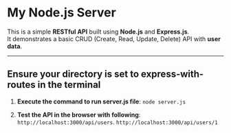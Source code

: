 # My Node.js Server

This is a simple **RESTful API** built using **Node.js** and **Express.js**.  
It demonstrates a basic CRUD (Create, Read, Update, Delete) API with **user data**.

---

## Ensure your directory is set to express-with-routes in the terminal

1. **Execute the command to run server.js file**:
```node server.js```

2. **Test the API in the browser with following**:
```http://localhost:3000/api/users```.
```http://localhost:3000/api/users/1```